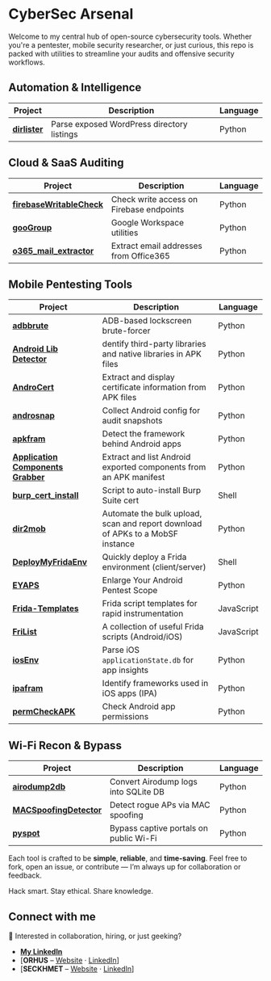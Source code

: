 # CyberSec Arsenal

Welcome to my central hub of open-source cybersecurity tools. Whether you're a pentester, mobile security researcher, or just curious, this repo is packed with utilities to streamline your audits and offensive security workflows.

## Automation & Intelligence

| Project | Description | Language |
|--------|-------------|----------|
| [**dirlister**](https://github.com/rsenet/dirlister) | Parse exposed WordPress directory listings | Python |


## Cloud & SaaS Auditing

| Project | Description | Language |
|--------|-------------|----------|
| [**firebaseWritableCheck**](https://github.com/rsenet/firebaseWritableCheck) | Check write access on Firebase endpoints | Python |
| [**gooGroup**](https://github.com/rsenet/gooGroup) | Google Workspace utilities | Python |
| [**o365\_mail\_extractor**](https://github.com/rsenet/o365_mail_extractor) | Extract email addresses from Office365 | Python |


## Mobile Pentesting Tools

| Project | Description | Language |
|--------|-------------|----------|
| [**adbbrute**](https://github.com/rsenet/adbbrute) | ADB-based lockscreen brute-forcer | Python |
| [**Android Lib Detector**](https://github.com/rsenet/android_lib_detector) | dentify third-party libraries and native libraries in APK files  | Python |
| [**AndroCert**](https://github.com/rsenet/AndroCert) | Extract and display certificate information from APK files | Python |
| [**androsnap**](https://github.com/rsenet/androsnap) | Collect Android config for audit snapshots | Python |
| [**apkfram**](https://github.com/rsenet/apkfram) | Detect the framework behind Android apps | Python |
| [**Application Components Grabber**](https://github.com/rsenet/Application-Components-Grabber) | Extract and list Android exported components from an APK manifest  | Python |
| [**burp\_cert\_install**](https://github.com/rsenet/burp_cert_install) | Script to auto-install Burp Suite cert | Shell |
| [**dir2mob**](https://github.com/rsenet/dir2mob) | Automate the bulk upload, scan and report download of APKs to a MobSF instance  | Python |
| [**DeployMyFridaEnv**](https://github.com/rsenet/DeployMyFridaEnv) | Quickly deploy a Frida environment (client/server) | Shell |
| [**EYAPS**](https://github.com/rsenet/EYAPS) | Enlarge Your Android Pentest Scope | Python |
| [**Frida-Templates**](https://github.com/rsenet/Frida-Templates) | Frida script templates for rapid instrumentation | JavaScript |
| [**FriList**](https://github.com/rsenet/FriList) | A collection of useful Frida scripts (Android/iOS) | JavaScript |
| [**iosEnv**](https://github.com/rsenet/iosEnv) | Parse iOS `applicationState.db` for app insights | Python |
| [**ipafram**](https://github.com/rsenet/ipafram) | Identify frameworks used in iOS apps (IPA) | Python |
| [**permCheckAPK**](https://github.com/rsenet/permCheckAPK) | Check Android app permissions | Python |


## Wi-Fi Recon & Bypass

| Project | Description | Language |
|--------|-------------|----------|
| [**airodump2db**](https://github.com/rsenet/airodump2db) | Convert Airodump logs into SQLite DB | Python |
| [**MACSpoofingDetector**](https://github.com/rsenet/MACSpoofingDetector) | Detect rogue APs via MAC spoofing | Python |
| [**pyspot**](https://github.com/rsenet/pyspot) | Bypass captive portals on public Wi-Fi | Python |


Each tool is crafted to be **simple**, **reliable**, and **time-saving**. Feel free to fork, open an issue, or contribute — I’m always up for collaboration or feedback.

Hack smart. Stay ethical. Share knowledge.



## Connect with me

📇 Interested in collaboration, hiring, or just geeking?

- [**My LinkedIn**](https://www.linkedin.com/in/regissenet/)
- [**ORHUS** – [Website](https://www.orhus.fr) · [LinkedIn](https://www.linkedin.com/company/orhus/)]
- [**SECKHMET** – [Website](https://seckhmet.com/fr/index.php) · [LinkedIn](https://www.linkedin.com/company/seckhmet)]
